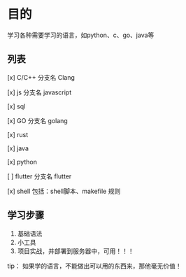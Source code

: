 # 目的

  学习各种需要学习的语言，如python、c、go、java等

## 列表

[x] C/C++
  分支名 Clang

[x] js
  分支名 javascript

[x] sql

[x] GO
  分支名 golang

[x] rust

[x] java

[x] python

[ ] flutter
  分支名 flutter

[x] shell
  包括：shell脚本、makefile 规则

## 学习步骤

  1. 基础语法
  2. 小工具
  3. 项目实战，并部署到服务器中，可用！！！

tip： 如果学的语言，不能做出可以用的东西来，那他毫无价值！
